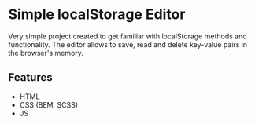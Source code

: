 # Simple localStorage Editor
Very simple project created to get familiar with localStorage methods and functionality. The editor allows to save, read and delete key-value pairs in the browser's memory.  

## Features

- HTML
- CSS (BEM, SCSS)
- JS
